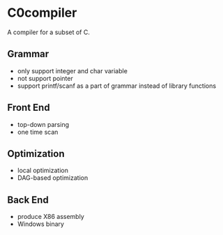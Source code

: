 # C0compiler

A compiler for a subset of C.

## Grammar

* only support integer and char variable
* not support pointer
* support printf/scanf as a part of grammar instead of library functions

## Front End

* top-down parsing
* one time scan

## Optimization

* local optimization
* DAG-based optimization

## Back End

* produce X86 assembly
* Windows binary
